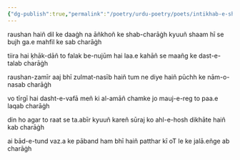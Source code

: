```yaml
---
{"dg-publish":true,"permalink":"/poetry/urdu-poetry/poets/intikhab-e-shakeb/raushan-hain-dil-ke-daagh-na-ankhon-ke-shab-charagh/"}
---
```




raushan haiñ dil ke daaġh na āñkhoñ ke shab-charāġh
kyuuñ shaam hī se bujh ga.e mahfil ke sab charāġh

tiira hai ḳhāk-dāñ to falak be-nujūm hai
laa.e kahāñ se maañg ke dast-e-talab charāġh

raushan-zamīr aaj bhī zulmat-nasīb haiñ
tum ne diye haiñ pūchh ke nām-o-nasab charāġh

vo tīrgī hai dasht-e-vafā meñ ki al-amāñ
chamke jo mauj-e-reg to paa.e laqab charāġh

din ho agar to raat se ta.abīr kyuuñ kareñ
sūraj ko ahl-e-hosh dikhāte haiñ kab charāġh

ai bād-e-tund vaz.a ke pāband ham bhī haiñ
patthar kī oT le ke jalā.eñge ab charāġh
